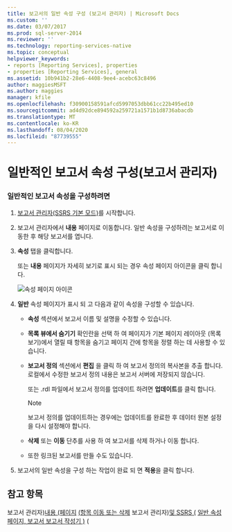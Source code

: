 ```yaml
---
title: 보고서의 일반 속성 구성 (보고서 관리자) | Microsoft Docs
ms.custom: ''
ms.date: 03/07/2017
ms.prod: sql-server-2014
ms.reviewer: ''
ms.technology: reporting-services-native
ms.topic: conceptual
helpviewer_keywords:
- reports [Reporting Services], properties
- properties [Reporting Services], general
ms.assetid: 10b941b2-28e6-4408-9ee4-acebc63c8496
author: maggiesMSFT
ms.author: maggies
manager: kfile
ms.openlocfilehash: f30900158591afcd5997053dbb61cc22b495ed10
ms.sourcegitcommit: ad4d92dce894592a259721a1571b1d8736abacdb
ms.translationtype: MT
ms.contentlocale: ko-KR
ms.lasthandoff: 08/04/2020
ms.locfileid: "87739555"
---
```

# <a name="configure-general-properties-for-a-report-report-manager"></a>일반적인 보고서 속성 구성(보고서 관리자)
  
### <a name="to-configure-general-report-properties"></a>일반적인 보고서 속성을 구성하려면

1.  [보고서 관리자&#40;SSRS 기본 모드&#41;](../../2014/reporting-services/report-manager-ssrs-native-mode.md)를 시작합니다.

2.  보고서 관리자에서 **내용** 페이지로 이동합니다. 일반 속성을 구성하려는 보고서로 이동한 후 해당 보고서를 엽니다.

3.  **속성** 탭을 클릭합니다.

     또는 **내용** 페이지가 자세히 보기로 표시 되는 경우 속성 페이지 아이콘을 클릭 합니다.

     ![속성 페이지 아이콘](media/prop.gif "속성 페이지 아이콘")

4.  **일반** 속성 페이지가 표시 되 고 다음과 같이 속성을 구성할 수 있습니다.

    -   **속성** 섹션에서 보고서 이름 및 설명을 수정할 수 있습니다.

    -   **목록 뷰에서 숨기기** 확인란을 선택 하 여 페이지가 기본 페이지 레이아웃 (목록 보기)에서 열릴 때 항목을 숨기고 페이지 간에 항목을 정렬 하는 데 사용할 수 있습니다.

    -   **보고서 정의** 섹션에서 **편집** 을 클릭 하 여 보고서 정의의 복사본을 추출 합니다. 로컬에서 수정한 보고서 정의 내용은 보고서 서버에 저장되지 않습니다.

         또는 .rdl 파일에서 보고서 정의를 업데이트 하려면 **업데이트**를 클릭 합니다.

        > [!NOTE]
        >  보고서 정의를 업데이트하는 경우에는 업데이트를 완료한 후 데이터 원본 설정을 다시 설정해야 합니다.

    -   **삭제** 또는 **이동** 단추를 사용 하 여 보고서를 삭제 하거나 이동 합니다.

    -   또한 링크된 보고서를 만들 수도 있습니다.

5.  보고서의 일반 속성을 구성 하는 작업이 완료 되 면 **적용**을 클릭 합니다.

## <a name="see-also"></a>참고 항목
 보고서 관리자&#41;[내용 &#40;페이지](../../2014/reporting-services/contents-page-report-manager.md) [&#40;항목 이동 또는 삭제](report-server/move-or-delete-an-item-report-manager.md) 보고서 관리자&#41;[및 SSRS &#40;](report-builder/finding-viewing-and-managing-reports-report-builder-and-ssrs.md) [일반 속성 페이지, 보고서 보고서 작성기 &#41;](../../2014/reporting-services/general-properties-page-reports-report-manager.md) &#40;


